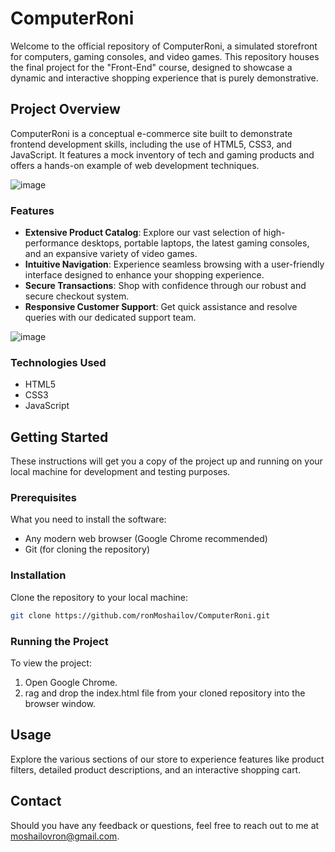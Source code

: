 # ComputerRoni

Welcome to the official repository of ComputerRoni, a simulated storefront for computers, gaming consoles, and video games. This repository houses the final project for the "Front-End" course, designed to showcase a dynamic and interactive shopping experience that is purely demonstrative.

## Project Overview

ComputerRoni is a conceptual e-commerce site built to demonstrate frontend development skills, including the use of HTML5, CSS3, and JavaScript. It features a mock inventory of tech and gaming products and offers a hands-on example of web development techniques.

![image](https://github.com/user-attachments/assets/6e8cabfd-0fea-4088-a172-472be54fdb41)


### Features

- **Extensive Product Catalog**: Explore our vast selection of high-performance desktops, portable laptops, the latest gaming consoles, and an expansive variety of video games.
- **Intuitive Navigation**: Experience seamless browsing with a user-friendly interface designed to enhance your shopping experience.
- **Secure Transactions**: Shop with confidence through our robust and secure checkout system.
- **Responsive Customer Support**: Get quick assistance and resolve queries with our dedicated support team.

![image](https://github.com/user-attachments/assets/fc763545-0500-4f4d-aafa-529e87dda1e6)


### Technologies Used

- HTML5
- CSS3
- JavaScript

## Getting Started

These instructions will get you a copy of the project up and running on your local machine for development and testing purposes.

### Prerequisites

What you need to install the software:

- Any modern web browser (Google Chrome recommended)
- Git (for cloning the repository)

### Installation

Clone the repository to your local machine:

```bash
git clone https://github.com/ronMoshailov/ComputerRoni.git
```
### Running the Project
To view the project:

1) Open Google Chrome.
2) rag and drop the index.html file from your cloned repository into the browser window.

## Usage
Explore the various sections of our store to experience features like product filters, detailed product descriptions, and an interactive shopping cart.

## Contact
Should you have any feedback or questions, feel free to reach out to me at moshailovron@gmail.com.

